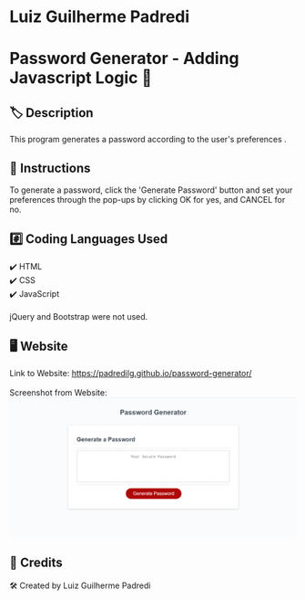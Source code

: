 # Luiz Guilherme Padredi

# Password Generator - Adding Javascript Logic :pencil:

## :label: Description
This program generates a password according to the user's preferences .

## :scroll: Instructions
To generate a password, click the 'Generate Password' button and set your preferences through the pop-ups by clicking OK for yes, and CANCEL for no.

## 	:hash: Coding Languages Used
:heavy_check_mark: HTML</br>
:heavy_check_mark: CSS</br>
:heavy_check_mark: JavaScript</br></br>
jQuery and Bootstrap were not used.

## :desktop_computer: Website
Link to Website: https://padredilg.github.io/password-generator/
</br></br>
Screenshot from Website:
![screenshot of website](./images/passwordGenerator.png)

## :clap: Credits

:hammer_and_wrench: Created by Luiz Guilherme Padredi
